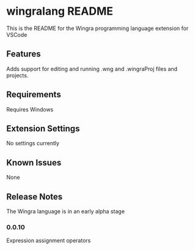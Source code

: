 # wingralang README

This is the README for the Wingra programming language extension for VSCode

## Features

Adds support for editing and running .wng and .wingraProj files and projects.

## Requirements

Requires Windows

## Extension Settings

No settings currently

## Known Issues

None

## Release Notes

The Wingra language is in an early alpha stage

### 0.0.10

Expression assignment operators